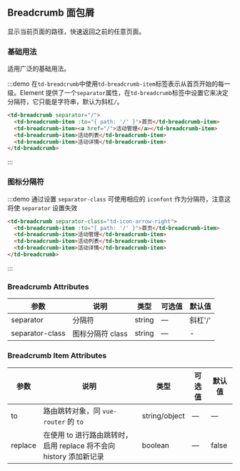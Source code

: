## Breadcrumb 面包屑

显示当前页面的路径，快速返回之前的任意页面。

### 基础用法

适用广泛的基础用法。

:::demo 在`td-breadcrumb`中使用`td-breadcrumb-item`标签表示从首页开始的每一级。Element 提供了一个`separator`属性，在`td-breadcrumb`标签中设置它来决定分隔符，它只能是字符串，默认为斜杠`/`。

```html
<td-breadcrumb separator="/">
  <td-breadcrumb-item :to="{ path: '/' }">首页</td-breadcrumb-item>
  <td-breadcrumb-item><a href="/">活动管理</a></td-breadcrumb-item>
  <td-breadcrumb-item>活动列表</td-breadcrumb-item>
  <td-breadcrumb-item>活动详情</td-breadcrumb-item>
</td-breadcrumb>
```

:::

### 图标分隔符

:::demo 通过设置 `separator-class` 可使用相应的 `iconfont` 作为分隔符，注意这将使 `separator` 设置失效

```html
<td-breadcrumb separator-class="td-icon-arrow-right">
  <td-breadcrumb-item :to="{ path: '/' }">首页</td-breadcrumb-item>
  <td-breadcrumb-item>活动管理</td-breadcrumb-item>
  <td-breadcrumb-item>活动列表</td-breadcrumb-item>
  <td-breadcrumb-item>活动详情</td-breadcrumb-item>
</td-breadcrumb>
```

:::

### Breadcrumb Attributes

| 参数            | 说明             | 类型   | 可选值 | 默认值  |
| --------------- | ---------------- | ------ | ------ | ------- |
| separator       | 分隔符           | string | —      | 斜杠'/' |
| separator-class | 图标分隔符 class | string | —      | -       |

### Breadcrumb Item Attributes

| 参数    | 说明                                                               | 类型          | 可选值 | 默认值 |
| ------- | ------------------------------------------------------------------ | ------------- | ------ | ------ |
| to      | 路由跳转对象，同 `vue-router` 的 `to`                              | string/object | —      | —      |
| replace | 在使用 to 进行路由跳转时，启用 replace 将不会向 history 添加新记录 | boolean       | —      | false  |
